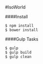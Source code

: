#IsoWorld

####Install

    $ npm install
    $ bower install

####Gulp Tasks

    $ gulp
    $ gulp build
    $ gulp clean